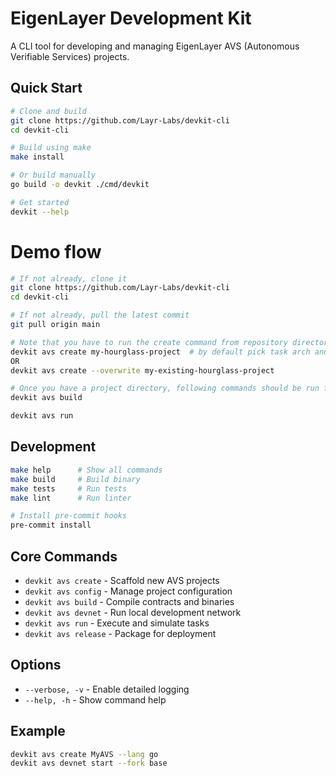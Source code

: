 # EigenLayer Development Kit

A CLI tool for developing and managing EigenLayer AVS (Autonomous Verifiable Services) projects.

## Quick Start

```bash
# Clone and build
git clone https://github.com/Layr-Labs/devkit-cli
cd devkit-cli

# Build using make
make install

# Or build manually
go build -o devkit ./cmd/devkit

# Get started
devkit --help
```

# Demo flow
```bash
# If not already, clone it
git clone https://github.com/Layr-Labs/devkit-cli
cd devkit-cli

# If not already, pull the latest commit
git pull origin main

# Note that you have to run the create command from repository directory
devkit avs create my-hourglass-project  # by default pick task arch and go lang
OR
devkit avs create --overwrite my-existing-hourglass-project

# Once you have a project directory, following commands should be run from the project directory you created.
devkit avs build

devkit avs run
```

## Development

```bash
make help      # Show all commands
make build     # Build binary
make tests     # Run tests
make lint      # Run linter

# Install pre-commit hooks
pre-commit install
```

## Core Commands

- `devkit avs create` - Scaffold new AVS projects
- `devkit avs config` - Manage project configuration
- `devkit avs build` - Compile contracts and binaries
- `devkit avs devnet` - Run local development network
- `devkit avs run` - Execute and simulate tasks
- `devkit avs release` - Package for deployment

## Options

- `--verbose, -v` - Enable detailed logging
- `--help, -h` - Show command help

## Example

```bash
devkit avs create MyAVS --lang go
devkit avs devnet start --fork base
```
